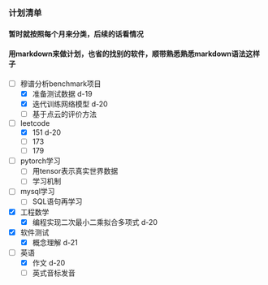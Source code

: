 ### 计划清单
#### 暂时就按照每个月来分类，后续的话看情况
#### 用markdown来做计划，也省的找别的软件，顺带熟悉熟悉markdown语法这样子

- [ ] 穆谱分析benchmark项目
  + [x] 准备测试数据 d-19
  + [x] 迭代训练网络模型 d-20
  + [ ] 基于点云的评价方法
- [ ] leetcode
  + [x] 151 d-20
  + [ ] 173
  + [ ] 179
- [ ] pytorch学习
  + [ ] 用tensor表示真实世界数据
  + [ ] 学习机制
- [ ] mysql学习
  + [ ] SQL语句再学习
- [x] 工程数学
  + [x] 编程实现二次最小二乘拟合多项式 d-20
- [x] 软件测试
  + [x] 概念理解 d-21
- [ ] 英语
  + [x] 作文 d-20
  + [ ] 英式音标发音